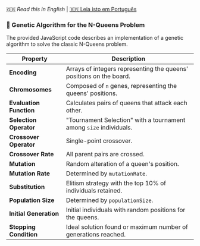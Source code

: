 🇬🇧 *Read this in English* | [🇧🇷 Leia isto em Português](README.md)

### 🧬 Genetic Algorithm for the N-Queens Problem

The provided JavaScript code describes an implementation of a genetic algorithm to solve the classic N-Queens problem.

| Property                    | Description                                                                                |
|-----------------------------|--------------------------------------------------------------------------------------------|
| **Encoding**                | Arrays of integers representing the queens' positions on the board.                        |
| **Chromosomes**             | Composed of `n` genes, representing the queens' positions.                                 |
| **Evaluation Function**     | Calculates pairs of queens that attack each other.                                         |
| **Selection Operator**      | "Tournament Selection" with a tournament among `size` individuals.                          |
| **Crossover Operator**      | Single-point crossover.                                                                    |
| **Crossover Rate**          | All parent pairs are crossed.                                                              |
| **Mutation**                | Random alteration of a queen's position.                                                   |
| **Mutation Rate**           | Determined by `mutationRate`.                                                              |
| **Substitution**            | Elitism strategy with the top 10% of individuals retained.                                 |
| **Population Size**         | Determined by `populationSize`.                                                            |
| **Initial Generation**      | Initial individuals with random positions for the queens.                                  |
| **Stopping Condition**      | Ideal solution found or maximum number of generations reached.                             |

